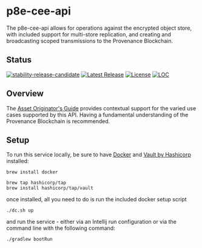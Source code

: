 # p8e-cee-api

The p8e-cee-api allows for operations against the encrypted object store, with included support for multi-store replication, and creating and broadcasting scoped transmissions to the Provenance Blockchain.

## Status

[![stability-release-candidate](https://img.shields.io/badge/stability-pre--release-48c9b0.svg)](https://github.com/mkenney/software-guides/blob/master/STABILITY-BADGES.md#release-candidate)
[![Latest Release][release-badge]][release-latest]
[![License][license-badge]][license-url]
[![LOC][loc-badge]][loc-report]

[release-badge]: https://img.shields.io/github/v/tag/provenance-io/p8e-cee-api.svg?sort=semver
[release-latest]: https://github.com/provenance-io/p8e-cee-api/releases/latest

[license-badge]: https://img.shields.io/github/license/provenance-io/p8e-cee-api.svg
[license-url]: https://github.com/provenance-io/p8e-cee-api/blob/main/LICENSE

[loc-badge]: https://tokei.rs/b1/github/provenance-io/p8e-cee-api
[loc-report]: https://github.com/provenance-io/p8e-cee-api

## Overview

The [Asset Originator's Guide](https://docs.provenance.io/integrating/asset-originators-guide) provides contextual support for the varied use cases supported by this API. Having a fundamental understanding of the Provenance Blockchain is recommended.

## Setup
To run this service locally, be sure to have [Docker](https://www.docker.com/) and [Vault by Hashicorp](https://www.vaultproject.io/) installed:

```
brew install docker
```

```
brew tap hashicorp/tap
brew install hashicorp/tap/vault
```

once installed, all you need to do is run the included docker setup script
```
./dc.sh up
```
and run the service - either via an Intellij run configuration or via the command line with the following command:
```
./gradlew bootRun
```

